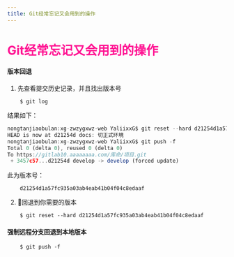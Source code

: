 ```yaml
---
title: Git经常忘记又会用到的操作
---  
```

# <font color="#FF1493">Git经常忘记又会用到的操作</font>    

#### 版本回退  

1. 先查看提交历史记录，并且找出版本号  
```docs 
    $ git log
```  
结果如下：  

```js
nongtanjiaobulan:xg-zwzygxwz-web YaliixxG$ git reset --hard d21254d1a57fc935a03ab4eab41b04f04c8edaaf
HEAD is now at d21254d docs: 切正式环境
nongtanjiaobulan:xg-zwzygxwz-web YaliixxG$ git push -f
Total 0 (delta 0), reused 0 (delta 0)
To https://gitlab10.aaaaaaaa.com/库命/项目.git
 + 3457c57...d21254d develop -> develop (forced update)  
 ```  
此为版本号：
```docs
    d21254d1a57fc935a03ab4eab41b04f04c8edaaf
``` 
2. 回退到你需要的版本  

```docs
    $ git reset --hard d21254d1a57fc935a03ab4eab41b04f04c8edaaf
```  
#### 强制远程分支回退到本地版本  

```docs 
    $ git push -f
```

